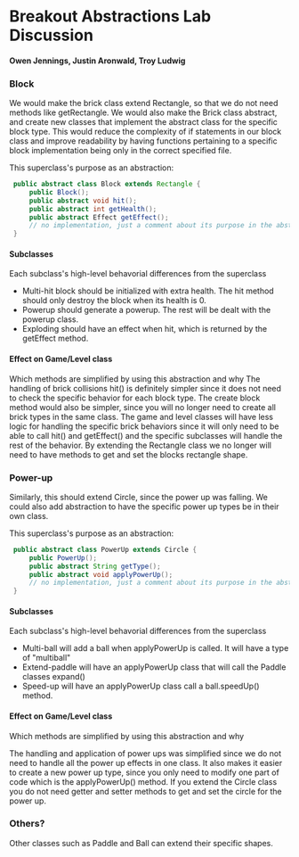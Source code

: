 # Breakout Abstractions Lab Discussion
#### Owen Jennings, Justin Aronwald, Troy Ludwig


### Block

We would make the brick class extend Rectangle, so that we do not need methods like getRectangle.
We would also make the Brick class abstract, and create new classes that implement the abstract class for the specific block type.
This would reduce the complexity of if statements in our block class and improve readability by having functions pertaining to a specific block implementation being only in the correct specified file.

This superclass's purpose as an abstraction:
```java
 public abstract class Block extends Rectangle {
     public Block();
     public abstract void hit();
     public abstract int getHealth();
     public abstract Effect getEffect();
     // no implementation, just a comment about its purpose in the abstraction 
 }
```

#### Subclasses

Each subclass's high-level behavorial differences from the superclass
- Multi-hit block should be initialized with extra health. The hit method should only destroy the block when its health is 0.
- Powerup should generate a powerup. The rest will be dealt with the powerup class.
- Exploding should have an effect when hit, which is returned by the getEffect method.


#### Effect on Game/Level class

Which methods are simplified by using this abstraction and why
The handling of brick collisions hit() is definitely simpler since it does not need to check the specific behavior for each block type.
The create block method would also be simpler, since you will no longer need to create all brick types in the same class.
The game and level classes will have less logic for handling the specific brick behaviors since it will only need to be able to call hit() and getEffect() and the specific subclasses will handle the rest of the behavior.
By extending the Rectangle class we no longer will need to have methods to get and set the blocks rectangle shape.

### Power-up

Similarly, this should extend Circle, since the power up was falling. We could also add abstraction to have the specific power up types be in their own class.

This superclass's purpose as an abstraction:
```java
 public abstract class PowerUp extends Circle {
     public PowerUp();
     public abstract String getType();
     public abstract void applyPowerUp();
     // no implementation, just a comment about its purpose in the abstraction 
 }
```

#### Subclasses

Each subclass's high-level behavorial differences from the superclass
- Multi-ball will add a ball when applyPowerUp is called. It will have a type of "multiball"
- Extend-paddle will have an applyPowerUp class that will call the Paddle classes expand()
- Speed-up will have an applyPowerUp class call a ball.speedUp() method.

#### Effect on Game/Level class

Which methods are simplified by using this abstraction and why

The handling and application of power ups was simplified since we do not need to handle all the power up effects in one class.
It also makes it easier to create a new power up type, since you only need to modify one part of code which is the applyPowerUp() method.
If you extend the Circle class you do not need getter and setter methods to get and set the circle for the power up.



### Others?

Other classes such as Paddle and Ball can extend their specific shapes. 